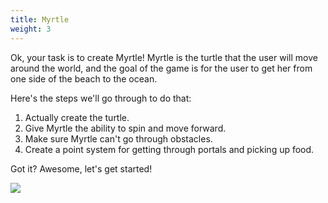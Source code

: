 ```yaml
---
title: Myrtle
weight: 3
---
```


Ok, your task is to create Myrtle!
Myrtle is the turtle that the user will move around the world, and the goal of the game is for the user to get her from one side of the beach to the ocean.

Here's the steps we'll go through to do that:

1. Actually create the turtle.
2. Give Myrtle the ability to spin and move forward.
3. Make sure Myrtle can't go through obstacles.
4. Create a point system for getting through portals and picking up food.

Got it? Awesome, let's get started!

![](../../images/turtle.gif)
